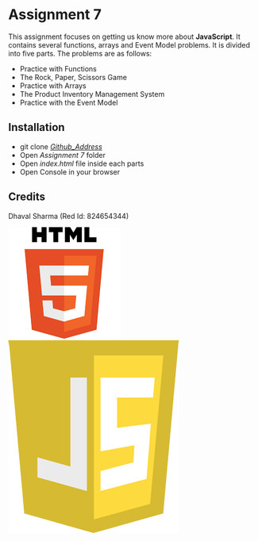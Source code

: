 # Assignment 7
This assignment focuses on getting us know more about **JavaScript**. It contains several functions, arrays and Event Model problems. It is divided into five parts. The problems are as follows:
* Practice with Functions
* The Rock, Paper, Scissors Game
* Practice with Arrays
* The Product Inventory Management System
* Practice with the Event Model

## Installation
* git clone _[Github_Address][Address]_
* Open _Assignment 7_ folder
* Open _index.html_ file inside each parts
* Open Console in your browser

## Credits
Dhaval Sharma (Red Id: 824654344)

[![HTML5 Logo](html5.png)](https://en.wikipedia.org/wiki/HTML5)
[![JavaScript Logo](javascript.png)](https://en.wikipedia.org/wiki/JavaScript)

[Address]: https://github.com/dhavalsharma97/ModernWebDevelopmentFrameworks/tree/master/Assignment%207